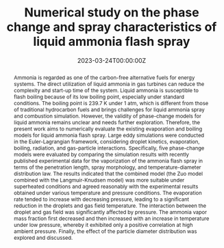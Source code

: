 ---
title: "Numerical study on the phase change and spray characteristics of liquid ammonia flash spray"
authors:
- admin
- Jiangkuan Xing
- Ryoichi Kurose
#author_notes:
#- "Equal contribution"
#- "Equal contribution"
date: "2023-03-24T00:00:00Z"
doi: "10.1016/j.fuel.2023.128229"

# Schedule page publish date (NOT publication's date).
publishDate: "2023-03-24T00:00:00Z"

# Publication type.
# Accepts a single type but formatted as a YAML list (for Hugo requirements).
# Enter a publication type from the CSL standard.
publication_types: ["article-journal"]

# Publication name and optional abbreviated publication name.
publication: "*FUEL*"
publication_short: ""

abstract: Ammonia is regarded as one of the carbon-free alternative fuels for energy systems. The direct utilization of liquid ammonia in gas turbines can reduce the complexity and start-up time of the system. Liquid ammonia is susceptible to flash boiling because of its low boiling point, especially under standard conditions. The boiling point is 239.7 K under 1 atm, which is different from those of traditional hydrocarbon fuels and brings challenges for liquid ammonia spray and combustion simulation. However, the validity of phase-change models for liquid ammonia remains unclear and needs further exploration. Therefore, the present work aims to numerically evaluate the existing evaporation and boiling models for liquid ammonia flash spray. Large eddy simulations were conducted in the Euler-Lagrangian framework, considering droplet kinetics, evaporation, boiling, radiation, and gas-particle interactions. Specifically, five phase-change models were evaluated by comparing the simulation results with recently published experimental data for the vaporization of the ammonia flash spray in terms of the penetration length, spray morphology, and temperature-diameter distribution law. The results indicated that the combined model (the Zuo model combined with the Langmuir-Knudsen model) was more suitable under superheated conditions and agreed reasonably with the experimental results obtained under various temperature and pressure conditions. The evaporation rate tended to increase with decreasing pressure, leading to a significant reduction in the droplets and gas field temperature. The interaction between the droplet and gas field was significantly affected by pressure. The ammonia vapor mass fraction first decreased and then increased with an increase in temperature under low pressure, whereby it exhibited only a positive correlation at high ambient pressure. Finally, the effect of the particle diameter distribution was explored and discussed. 

# Summary. An optional shortened abstract.
#summary: Lorem ipsum dolor sit amet, consectetur adipiscing elit. Duis posuere tellus ac convallis placerat. Proin tincidunt magna sed ex sollicitudin condimentum.

tags:
- Source Themes
featured: false

# links:
# - name: ""
#   url: ""
url_pdf: https://www.sciencedirect.com/science/article/abs/pii/S0016236123008426
#url_code: 'https://github.com/wowchemy/wowchemy-hugo-themes'
#url_dataset: ''
#url_poster: ''
#url_project: ''
#url_slides: ''
#url_source: ''
#url_video: ''

# Featured image
# To use, add an image named `featured.jpg/png` to your page's folder. 
image:
  caption: 'Morphological features of superheated ammonia spray'
  focal_point: ""
  preview_only: false

# Associated Projects (optional).
#   Associate this publication with one or more of your projects.
#   Simply enter your project's folder or file name without extension.
#   E.g. `internal-project` references `content/project/internal-project/index.md`.
#   Otherwise, set `projects: []`.
#projects: []

# Slides (optional).
#   Associate this publication with Markdown slides.
#   Simply enter your slide deck's filename without extension.
#   E.g. `slides: "example"` references `content/slides/example/index.md`.
#   Otherwise, set `slides: ""`.
#slides: example
---